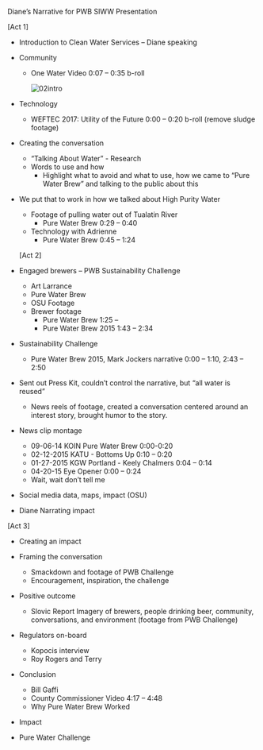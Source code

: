 Diane’s Narrative for PWB SIWW Presentation

[Act 1]

- Introduction to Clean Water Services – Diane speaking

- Community

  - One Water Video 0:07 – 0:35 b-roll

    ![02intro](C:act1\intro\02intro.png)

- Technology

  - WEFTEC 2017: Utility of the Future 0:00 – 0:20 b-roll (remove sludge footage)

- Creating the conversation

  - “Talking About Water” - Research 
  - Words to use and how
    - Highlight what to avoid and what to use, how we came to “Pure Water Brew” and talking to the public about this

- We put that to work in how we talked about High Purity Water

  - Footage of pulling water out of Tualatin River
    - Pure Water Brew 0:29 – 0:40
  - Technology with Adrienne 
    - Pure Water Brew 0:45 – 1:24

  [Act 2]

- Engaged brewers – PWB Sustainability Challenge 

  - Art Larrance
  - Pure Water Brew 
  - OSU Footage
  - Brewer footage
    - Pure Water Brew 1:25 – 
    - Pure Water Brew 2015 1:43 – 2:34

- Sustainability Challenge

  - Pure Water Brew 2015, Mark Jockers narrative 0:00 – 1:10, 2:43 – 2:50

- Sent out Press Kit, couldn’t control the narrative, but “all water is reused”

  - News reels of footage, created a conversation centered around an interest story, brought humor to the story. 

- News clip montage

  - 09-06-14 KOIN Pure Water Brew 0:00-0:20
  - 02-12-2015 KATU - Bottoms Up 0:10 – 0:20
  - 01-27-2015 KGW Portland - Keely Chalmers 0:04 – 0:14 
  - 04-20-15 Eye Opener 0:00 – 0:24 
  - Wait, wait don’t tell me

- Social media data, maps, impact (OSU)

- Diane Narrating impact

[Act 3]

- Creating an impact
- Framing the conversation
  - Smackdown and footage of PWB Challenge
  - Encouragement, inspiration, the challenge
- Positive outcome
  - Slovic Report
  	 Imagery of brewers, people drinking beer, community, conversations, and environment 		(footage from PWB Challenge)
- Regulators on-board
  - Kopocis interview
  - Roy Rogers and Terry

- Conclusion
  - Bill Gaffi
  - County Commissioner Video 4:17 – 4:48
  - Why Pure Water Brew Worked
- Impact
- Pure Water Challenge 
